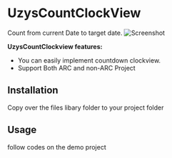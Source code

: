 UzysCountClockView
==================

Count from current Date to target date. 
![Screenshot](https://raw.github.com/uzysjung/UzysCountClockView/master/UzysCountClockView.png)

**UzysCountClockview features:**

* You can easily implement countdown clockview.
* Support Both ARC and non-ARC Project

## Installation
Copy over the files libary folder to your project folder

## Usage
follow codes on the demo project
